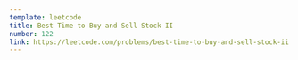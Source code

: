 ```yaml
---
template: leetcode
title: Best Time to Buy and Sell Stock II
number: 122
link: https://leetcode.com/problems/best-time-to-buy-and-sell-stock-ii
---
```

